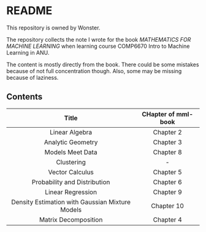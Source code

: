 # README

This repository is owned by Wonster.

The repository collects the note I wrote for the book *MATHEMATICS FOR MACHINE LEARNING* when learning course COMP6670 Intro to Machine Learning in ANU.

The content is mostly directly from the book. There could be some mistakes because of not full concentration though. Also, some may be missing because of laziness.

## Contents

|                      Title                      | CHapter of mml-book |
| :---------------------------------------------: | :-----------------: |
|                 Linear Algebra                  |      Chapter 2      |
|                Analytic Geometry                |      Chapter 3      |
|                Models Meet Data                 |      Chapter 8      |
|                   Clustering                    |          -          |
|                 Vector Calculus                 |      Chapter 5      |
|          Probability and Distribution           |      Chapter 6      |
|                Linear Regression                |      Chapter 9      |
| Density Estimation with Gaussian Mixture Models |     Chapter 10      |
|              Matrix Decomposition               |      Chapter 4      |
